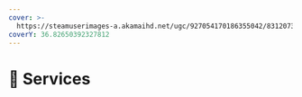 ```yaml
---
cover: >-
  https://steamuserimages-a.akamaihd.net/ugc/927054170186355042/83120737FCBEDC85163C5D26DF716BD96CB9DC8A/
coverY: 36.82650392327812
---
```


# 🤖 Services

